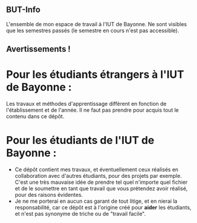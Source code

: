 ## BUT-Info
L'ensemble de mon espace de travail à l'IUT de Bayonne.
Ne sont visibles que les semestres passés (le semestre en cours n'est pas accessible).

## Avertissements !
# Pour les étudiants étrangers à l'IUT de Bayonne :
Les travaux et méthodes d'apprentissage diffèrent en fonction de l'établissement et de l'année. Il ne faut pas prendre pour acquis tout le contenu dans ce dépôt.
# Pour les étudiants de l'IUT de Bayonne : 
- Ce dépôt contient mes travaux, et éventuellement ceux réalisés en collaboration avec d'autres étudiants, pour des projets par exemple. C'est une très mauvaise idée de prendre tel quel n'importe quel fichier et de le soumettre en tant que travail que vous prétendez avoir réalisé, pour des raisons évidentes.
- Je ne me porterai en aucun cas garant de tout litige, et en nierai la responsabilité, car ce dépôt est à l'origine créé pour **aider** les étudiants, et n'est pas synonyme de triche ou de "travail facile".
